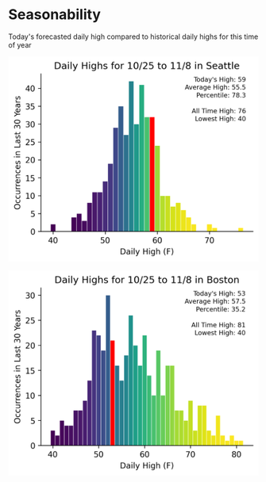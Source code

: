# Seasonability
Today's forecasted daily high compared to historical daily highs for this time of year

![Alt text](plots/Seattle.png)

![Alt text](plots/Boston.png)
